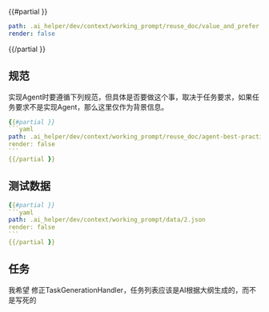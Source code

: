 
{{#partial }}
```yaml
path: .ai_helper/dev/context/working_prompt/reuse_doc/value_and_prefer.md
render: false
```
{{/partial }}


## 规范

实现Agent时要遵循下列规范，但具体是否要做这个事，取决于任务要求，如果任务要求不是实现Agent，那么这里仅作为背景信息。
`````yaml
{{#partial }}
```yaml
path: .ai_helper/dev/context/working_prompt/reuse_doc/agent-best-practice-brief.md
render: false
```
{{/partial }}
`````


## 测试数据

`````yaml
{{#partial }}
```yaml
path: .ai_helper/dev/context/working_prompt/data/2.json
render: false
```
{{/partial }}
`````


## 任务

我希望 修正TaskGenerationHandler，任务列表应该是AI根据大纲生成的，而不是写死的
